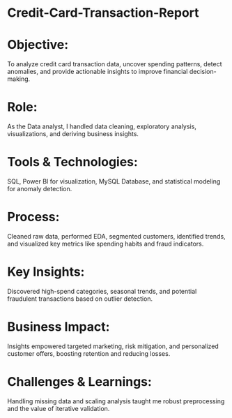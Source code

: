 # Credit-Card-Transaction-Report #

# Objective: # 
To analyze credit card transaction data, uncover spending patterns, detect anomalies, and provide actionable insights to improve financial decision-making.

# Role: # 
As the Data analyst, I handled data cleaning, exploratory analysis, visualizations, and deriving business insights.

# Tools & Technologies: # 
SQL, Power BI for visualization, MySQL Database, and statistical modeling for anomaly detection.

# Process: #
Cleaned raw data, performed EDA, segmented customers, identified trends, and visualized key metrics like spending habits and fraud indicators.

# Key Insights: #
Discovered high-spend categories, seasonal trends, and potential fraudulent transactions based on outlier detection.

# Business Impact: #
Insights empowered targeted marketing, risk mitigation, and personalized customer offers, boosting retention and reducing losses.

# Challenges & Learnings: #
Handling missing data and scaling analysis taught me robust preprocessing and the value of iterative validation.
